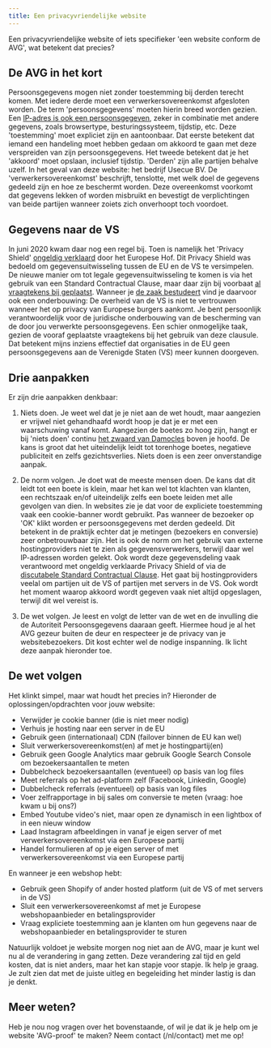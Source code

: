 ```yaml
---
title: Een privacyvriendelijke website
---
```


Een privacyvriendelijke website of iets specifieker 'een website conform de AVG', wat betekent dat precies? 

## De AVG in het kort

Persoonsgegevens mogen niet zonder toestemming bij derden terecht komen. Met iedere derde moet een verwerkersovereenkomst afgesloten worden. De term 'persoonsgegevens' moeten hierin breed worden gezien. Een [IP-adres is ook een persoonsgegeven](https://ciberjuristen.nl/ip-adres-is-persoonsgegeven/), zeker in combinatie met andere gegevens, zoals browsertype, besturingssysteem, tijdstip, etc. Deze 'toestemming' moet expliciet zijn en aantoonbaar. Dat eerste betekent dat iemand een handeling moet hebben gedaan om akkoord te gaan met deze verspreiden van zijn persoonsgegevens. Het tweede betekent dat je het 'akkoord' moet opslaan, inclusief tijdstip. 'Derden' zijn alle partijen behalve uzelf. In het geval van deze website: het bedrijf Usecue BV. De 'verwerkersovereenkomst' beschrijft, tenslotte, met welk doel de gegevens gedeeld zijn en hoe ze beschermt worden. Deze overeenkomst voorkomt dat gegevens lekken of worden misbruikt en bevestigt de verplichtingen van beide partijen wanneer zoiets zich onverhoopt toch voordoet.

## Gegevens naar de VS

In juni 2020 kwam daar nog een regel bij. Toen is namelijk het 'Privacy Shield' [ongeldig verklaard](https://autoriteitpersoonsgegevens.nl/nl/nieuws/privacy-shield-voor-doorgifte-naar-vs-ongeldig-verklaard) door het Europese Hof. Dit Privacy Shield was bedoeld om gegevensuitwisseling tussen de EU en de VS te versimpelen. De nieuwe manier om tot legale gegevensuitwisseling te komen is via het gebruik van een Standard Contractual Clause, maar daar zijn bij voorbaat [al vraagtekens bij geplaatst](https://en.wikipedia.org/wiki/EU%E2%80%93US_Privacy_Shield). Wanneer je [de zaak bestudeert](/blog/privacy-shield-ongeldig-hoe-nu-verder) vind je daarvoor ook een onderbouwing: De overheid van de VS is niet te vertrouwen wanneer het op privacy van Europese burgers aankomt. Je bent persoonlijk verantwoordelijk voor de juridische onderbouwing van de bescherming van de door jou verwerkte persoonsgegevens. Een schier onmogelijke taak, gezien de vooraf geplaatste vraagtekens bij het gebruik van deze clausule. Dat betekent mijns inziens effectief dat organisaties in de EU geen persoonsgegevens aan de Verenigde Staten (VS) meer kunnen doorgeven.

## Drie aanpakken

Er zijn drie aanpakken denkbaar:

1. Niets doen. Je weet wel dat je je niet aan de wet houdt, maar aangezien er vrijwel niet gehandhaafd wordt hoop je dat je er met een waarschuwing vanaf komt. Aangezien de boetes zo hoog zijn, hangt er bij 'niets doen' continu [het zwaard van Damocles](https://nl.wikipedia.org/wiki/Damocles) boven je hoofd. De kans is groot dat het uiteindelijk leidt tot torenhoge boetes, negatieve publiciteit en zelfs gezichtsverlies. Niets doen is een zeer onverstandige aanpak.

2. De norm volgen. Je doet wat de meeste mensen doen. De kans dat dit leidt tot een boete is klein, maar het kan wel tot klachten van klanten, een rechtszaak en/of uiteindelijk zelfs een boete leiden met alle gevolgen van dien. In websites zie je dat voor de expliciete toestemming vaak een cookie-banner wordt gebruikt. Pas wanneer de bezoeker op 'OK' klikt worden er persoonsgegevens met derden gedeeld. Dit betekent in de praktijk echter dat je metingen (bezoekers en conversie) zeer onbetrouwbaar zijn. Het is ook de norm om het gebruik van externe hostingproviders niet te zien als gegevensverwerkers, terwijl daar wel IP-adressen worden gelekt. Ook wordt deze gegevensdeling vaak verantwoord met ongeldig verklaarde Privacy Shield of via de [discutabele Standard Contractual Clause](https://en.wikipedia.org/wiki/EU%E2%80%93US_Privacy_Shield). Het gaat bij hostingproviders veelal om partijen uit de VS of partijen met servers in de VS. Ook wordt het moment waarop akkoord wordt gegeven vaak niet altijd opgeslagen, terwijl dit wel vereist is.

3. De wet volgen. Je leest en volgt de letter van de wet en de invulling die de Autoriteit Persoonsgegevens daaraan geeft. Hiermee houd je al het AVG gezeur buiten de deur en respecteer je de privacy van je websitebezoekers. Dit kost echter wel de nodige inspanning. Ik licht deze aanpak hieronder toe.

## De wet volgen

Het klinkt simpel, maar wat houdt het precies in? Hieronder de oplossingen/opdrachten voor jouw website:

- Verwijder je cookie banner (die is niet meer nodig)
- Verhuis je hosting naar een server in de EU
- Gebruik geen (internationaal) CDN (failover binnen de EU kan wel)
- Sluit verwerkersovereenkomst(en) af met je hostingpartij(en)
- Gebruik geen Google Analytics maar gebruik Google Search Console om bezoekersaantallen te meten
- Dubbelcheck bezoekersaantallen (eventueel) op basis van log files
- Meet referrals op het ad-platform zelf (Facebook, Linkedin, Google)
- Dubbelcheck referrals (eventueel) op basis van log files
- Voer zelfrapportage in bij sales om conversie te meten (vraag: hoe kwam u bij ons?) 
- Embed Youtube video's niet, maar open ze dynamisch in een lightbox of in een nieuw window
- Laad Instagram afbeeldingen in vanaf je eigen server of met verwerkersovereenkomst via een Europese partij
- Handel formulieren af op je eigen server of met verwerkersovereenkomst via een Europese partij

En wanneer je een webshop hebt:

- Gebruik geen Shopify of ander hosted platform (uit de VS of met servers in de VS)
- Sluit een verwerkersovereenkomst af met je Europese webshopaanbieder en betalingsprovider
- Vraag expliciete toestemming aan je klanten om hun gegevens naar de webshopaanbieder en betalingsprovider te sturen

Natuurlijk voldoet je website morgen nog niet aan de AVG, maar je kunt wel nu al de verandering in gang zetten. Deze verandering zal tijd en geld kosten, dat is niet anders, maar het kan stapje voor stapje. Ik help je graag. Je zult zien dat met de juiste uitleg en begeleiding het minder lastig is dan je denkt.

## Meer weten?

Heb je nou nog vragen over het bovenstaande, of wil je dat ik je help om je website 'AVG-proof' te maken? Neem contact (/nl/contact) met me op!